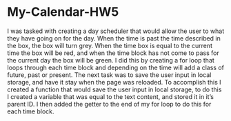 # My-Calendar-HW5

I was tasked with creating a day scheduler that would allow the user to what they have going on for the day. When the time is past the time described in the box, the box will turn grey. When the time box is equal to the current time the box will be red, and when the time block has not come to pass for the current day the box will be green. I did this by creating a for loop that loops through each time block and depending on the time will add a class of future, past or present. 
The next task was to save the user input in local storage, and have it stay when the page was reloaded. To accomplish this I created a function that would save the user input in local storage, to do this I created a variable that was equal to the text content, and stored it in it’s parent ID. I then added the getter to the end of my for loop to do this for each time block.

